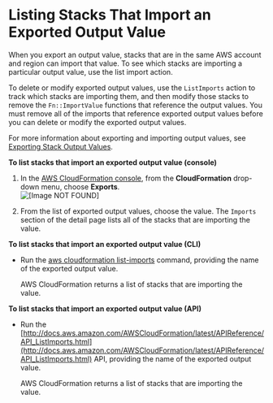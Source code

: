 # Listing Stacks That Import an Exported Output Value<a name="using-cfn-stack-imports"></a>

When you export an output value, stacks that are in the same AWS account and region can import that value\. To see which stacks are importing a particular output value, use the list import action\.

To delete or modify exported output values, use the `ListImports` action to track which stacks are importing them, and then modify those stacks to remove the `Fn::ImportValue` functions that reference the output values\. You must remove all of the imports that reference exported output values before you can delete or modify the exported output values\.

For more information about exporting and importing output values, see [Exporting Stack Output Values](using-cfn-stack-exports.md)\.

**To list stacks that import an exported output value \(console\)**

1. In the [AWS CloudFormation console](https://console.aws.amazon.com/cloudformation), from the **CloudFormation** drop\-down menu, choose **Exports**\.  
![\[Image NOT FOUND\]](http://docs.aws.amazon.com/AWSCloudFormation/latest/UserGuide/images/console-cfn-exports.png)

1. From the list of exported output values, choose the value\. The `Imports` section of the detail page lists all of the stacks that are importing the value\.

**To list stacks that import an exported output value \(CLI\)**

+ Run the [aws cloudformation list\-imports](http://docs.aws.amazon.com/cli/latest/reference/cloudformation/list-imports.html) command, providing the name of the exported output value\.

  AWS CloudFormation returns a list of stacks that are importing the value\.

**To list stacks that import an exported output value \(API\)**

+ Run the [http://docs.aws.amazon.com/AWSCloudFormation/latest/APIReference/API_ListImports.html](http://docs.aws.amazon.com/AWSCloudFormation/latest/APIReference/API_ListImports.html) API, providing the name of the exported output value\.

  AWS CloudFormation returns a list of stacks that are importing the value\.